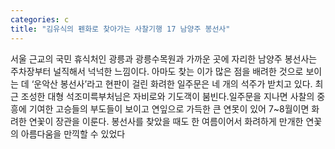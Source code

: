 ```yaml
---
categories: c
title: "김유식의 펜화로 찾아가는 사찰기행 17 남양주 봉선사"
---
```

서울 근교의 국민 휴식처인 광릉과 광릉수목원과 가까운 곳에 자리한 남양주 봉선사는 주차장부터 널직해서 넉넉한 느낌이다. 아마도 찾는 이가 많은 점을 배려한 것으로 보이는 데 ‘운악산 봉선사’라고 현판이 걸린 화려한 일주문은 네 개의 석주가 받치고 있다. 최근 조성한 대형 석조미륵부처님은 자비로와 기도객이 붐빈다.일주문을 지나면 사찰의 중흥에 기여한 고승들의 부도들이 보이고 연잎으로 가득한 큰 연못이 있어 7~8월이면 화려한 연꽃이 장관을 이룬다. 봉선사를 찾았을 때도 한 여름이어서 화려하게 만개한 연꽃의 아름다움을 만끽할 수 있었다